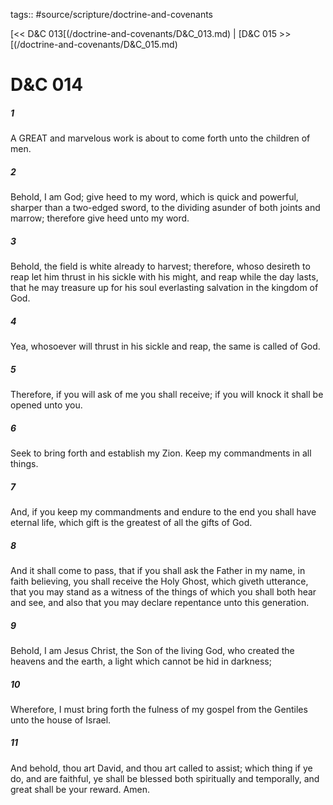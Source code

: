 tags:: #source/scripture/doctrine-and-covenants

[<< D&C 013[(/doctrine-and-covenants/D&C_013.md) | [D&C 015 >>[(/doctrine-and-covenants/D&C_015.md)

# D&C 014

##### 1

A GREAT and marvelous work is about to come forth unto the children of men.

##### 2

Behold, I am God; give heed to my word, which is quick and powerful, sharper than a two-edged sword, to the dividing asunder of both joints and marrow; therefore give heed unto my word.

##### 3

Behold, the field is white already to harvest; therefore, whoso desireth to reap let him thrust in his sickle with his might, and reap while the day lasts, that he may treasure up for his soul everlasting salvation in the kingdom of God.

##### 4

Yea, whosoever will thrust in his sickle and reap, the same is called of God.

##### 5

Therefore, if you will ask of me you shall receive; if you will knock it shall be opened unto you.

##### 6

Seek to bring forth and establish my Zion. Keep my commandments in all things.

##### 7

And, if you keep my commandments and endure to the end you shall have eternal life, which gift is the greatest of all the gifts of God.

##### 8

And it shall come to pass, that if you shall ask the Father in my name, in faith believing, you shall receive the Holy Ghost, which giveth utterance, that you may stand as a witness of the things of which you shall both hear and see, and also that you may declare repentance unto this generation.

##### 9

Behold, I am Jesus Christ, the Son of the living God, who created the heavens and the earth, a light which cannot be hid in darkness;

##### 10

Wherefore, I must bring forth the fulness of my gospel from the Gentiles unto the house of Israel.

##### 11

And behold, thou art David, and thou art called to assist; which thing if ye do, and are faithful, ye shall be blessed both spiritually and temporally, and great shall be your reward. Amen.
